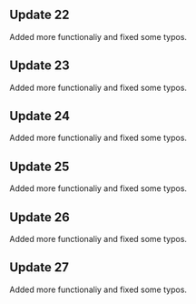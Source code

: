 ## Update 22
Added more functionaliy and fixed some typos.

## Update 23
Added more functionaliy and fixed some typos.

## Update 24
Added more functionaliy and fixed some typos.

## Update 25
Added more functionaliy and fixed some typos.

## Update 26
Added more functionaliy and fixed some typos.

## Update 27
Added more functionaliy and fixed some typos.

